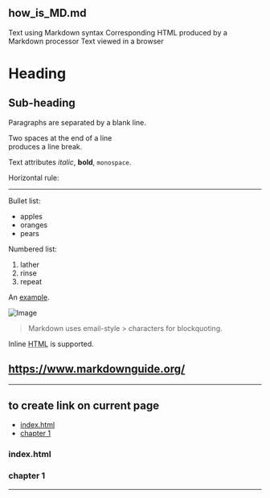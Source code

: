 ## how_is_MD.md

Text using Markdown syntax	Corresponding HTML produced by a Markdown processor	Text viewed in a browser

Heading
=======

## Sub-heading

Paragraphs are separated
by a blank line.

Two spaces at the end of a line  
produces a line break.

Text attributes _italic_, 
**bold**, `monospace`.

Horizontal rule:

---

Bullet list:

  * apples
  * oranges
  * pears

Numbered list:

  1. lather
  2. rinse
  3. repeat

An [example](http://example.com).

![Image](Icon-pictures.png "icon")

> Markdown uses email-style > characters for blockquoting.

Inline <abbr title="Hypertext Markup Language">HTML</abbr> is supported.


## https://www.markdownguide.org/


---
## to create link on current page
- [index.html](#indexhtml)
- [chapter 1](#chapter-1)
### index.html
### chapter 1
---

